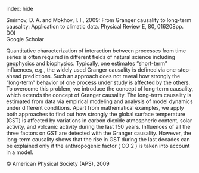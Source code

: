 index: hide

<div class="Citation">

  <div class="Citation-body">
    <div class="Citation-text">Smirnov, D. A. and Mokhov, I. I., 2009: From Granger causality to long-term causality: Application to climatic data. <span class="Article-journal">Physical Review E, </span><span class="Article-volume">80, </span>016208pp.</div>
    <div class="Citation-links">
      <div class="CitationLink" data-href="https://doi.org/10.1103/physreve.80.016208">
        <div class="CitationLink-icon CitationLink-Doi"></div>
        <div class="CitationLink-text">DOI</div>
      </div>
      <div class="CitationLink" data-href="https://scholar.google.com/scholar?q=10.1103/physreve.80.016208">
        <div class="CitationLink-icon CitationLink-Scholar"></div>
        <div class="CitationLink-text">Google Scholar</div>
      </div>
    </div>
  </div>
</div>

Quantitative characterization of interaction between processes from time series is often required in different fields of natural science including geophysics and biophysics. Typically, one estimates “short-term” influences, e.g., the widely used Granger causality is defined via one-step-ahead predictions. Such an approach does not reveal how strongly the “long-term” behavior of one process under study is affected by the others. To overcome this problem, we introduce the concept of long-term causality, which extends the concept of Granger causality. The long-term causality is estimated from data via empirical modeling and analysis of model dynamics under different conditions. Apart from mathematical examples, we apply both approaches to find out how strongly the global surface temperature (GST) is affected by variations in carbon dioxide atmospheric content, solar activity, and volcanic activity during the last 150 years. Influences of all the three factors on GST are detected with the Granger causality. However, the long-term causality shows that the rise in GST during the last decades can be explained only if the anthropogenic factor  ( CO 2 )  is taken into account in a model.

<div class="Citation-copy">
&copy; American Physical Society (APS), 2009
</div>